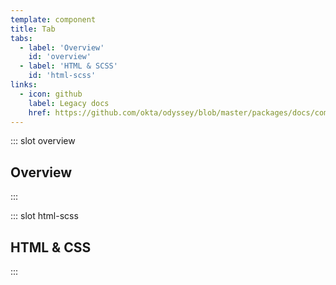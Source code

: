 ```yaml
---
template: component
title: Tab
tabs:
  - label: 'Overview'
    id: 'overview'
  - label: 'HTML & SCSS'
    id: 'html-scss'
links:
  - icon: github
    label: Legacy docs
    href: https://github.com/okta/odyssey/blob/master/packages/docs/components/tab.md
---
```


::: slot overview
## Overview
:::

::: slot html-scss
## HTML & CSS
:::
